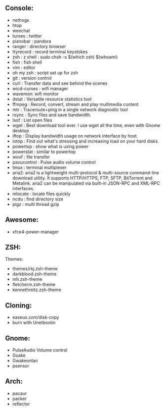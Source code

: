 Console:
--------
* nethogs
* htop
* weechat
* turses : twitter
* pianobar : pandora
* ranger : directory browser
* ttyrecord : record terminal keystokes
* zsh : z shell : sudo chsh -s $(which zsh) $(whoami)
* fish : fish shell
* vim : editor
* oh my zsh : script set up for zsh
* git : version control
* curl : Transfer data and see behind the scenes 
* wicd-curses : wifi manager
* wavemon: wifi monitor
* dstat : Versatile resource statistics tool
* ffmpeg : Record, convert, stream and play multimedia content
* mtr : Traceroute+ping in a single network diagnostic tool
* rsync : Sync files and save bandwidth.
* lsof : List open files
* wget : Best download tool ever. I use wget all the time, even with Gnome desktop
* iftop : Display bandwidth usage on network interface by host.
* iotop : Find out what's stressing and increasing load on your hard disks.
* powertop : show what is using power
* powerstat : similar to powertop
* woof : file transfer
* pavucontrol : Pulse audio volume control
* tmux : terminal multiplexer
* aria2: aria2 is a lightweight multi-protocol & multi-source command-line download utility. It supports HTTP/HTTPS, FTP, SFTP, BitTorrent and Metalink. aria2 can be manipulated via built-in JSON-RPC and XML-RPC interfaces.
* mlocate : locate files quickly
* ncdu : find directory size
* pigz : multi thread gzip

Awesome:
--------
* xfce4-power-manager

ZSH:
----
Themes:
* themes/rkj.zsh-theme
* darkblood.zsh-theme
* mh.zsh-theme
* fletcherm.zsh-theme
* kennethreitz.zsh-theme

Cloning:
--------
* easeus.com/disk-copy
* burn with Unetbootin

Gnome:
------
* PulseAudio Volume control
* Guake
* Gwakeonlan
* psensor

Arch:
-----
* pacaur
* packer
* reflector
